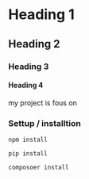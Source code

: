 # Heading 1
## Heading 2
### Heading 3
#### Heading 4
my project is fous on 

### Settup / installtion

`npm install`

`pip install`

`composoer install`